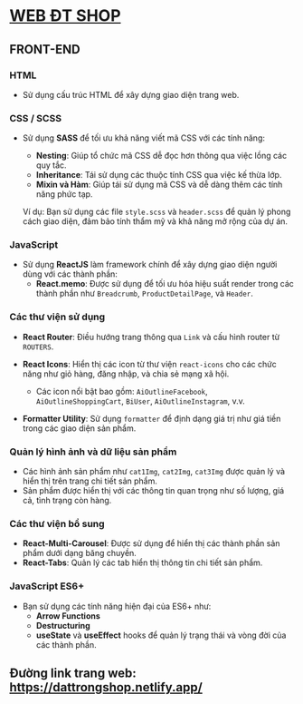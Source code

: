 # [WEB ĐT SHOP](https://dattrongshop.netlify.app/)

## FRONT-END

### HTML
- Sử dụng cấu trúc HTML để xây dựng giao diện trang web.

### CSS / SCSS
- Sử dụng **SASS** để tối ưu khả năng viết mã CSS với các tính năng:
  - **Nesting**: Giúp tổ chức mã CSS dễ đọc hơn thông qua việc lồng các quy tắc.
  - **Inheritance**: Tái sử dụng các thuộc tính CSS qua việc kế thừa lớp.
  - **Mixin và Hàm**: Giúp tái sử dụng mã CSS và dễ dàng thêm các tính năng phức tạp.
  
  Ví dụ: Bạn sử dụng các file `style.scss` và `header.scss` để quản lý phong cách giao diện, đảm bảo tính thẩm mỹ và khả năng mở rộng của dự án.

### JavaScript
- Sử dụng **ReactJS** làm framework chính để xây dựng giao diện người dùng với các thành phần:
  - **React.memo**: Được sử dụng để tối ưu hóa hiệu suất render trong các thành phần như `Breadcrumb`, `ProductDetailPage`, và `Header`.
  
### Các thư viện sử dụng
- **React Router**: Điều hướng trang thông qua `Link` và cấu hình router từ `ROUTERS`.
- **React Icons**: Hiển thị các icon từ thư viện `react-icons` cho các chức năng như giỏ hàng, đăng nhập, và chia sẻ mạng xã hội.
  - Các icon nổi bật bao gồm: `AiOutlineFacebook`, `AiOutlineShoppingCart`, `BiUser`, `AiOutlineInstagram`, v.v.
  
- **Formatter Utility**: Sử dụng `formatter` để định dạng giá trị như giá tiền trong các giao diện sản phẩm.
  
### Quản lý hình ảnh và dữ liệu sản phẩm
- Các hình ảnh sản phẩm như `cat1Img`, `cat2Img`, `cat3Img` được quản lý và hiển thị trên trang chi tiết sản phẩm.
- Sản phẩm được hiển thị với các thông tin quan trọng như số lượng, giá cả, tình trạng còn hàng.

### Các thư viện bổ sung
- **React-Multi-Carousel**: Được sử dụng để hiển thị các thành phần sản phẩm dưới dạng băng chuyền.
- **React-Tabs**: Quản lý các tab hiển thị thông tin chi tiết sản phẩm.
  
### JavaScript ES6+
- Bạn sử dụng các tính năng hiện đại của ES6+ như:
  - **Arrow Functions**
  - **Destructuring**
  - **useState** và **useEffect** hooks để quản lý trạng thái và vòng đời của các thành phần.
## Đường link trang web: https://dattrongshop.netlify.app/
